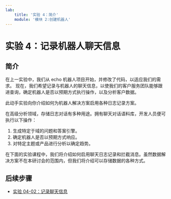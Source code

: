 ```yaml
---
lab:
    title: '实验 4：简介'
    module: '模块 2:创建机器人'
---
```


# 实验 4：记录机器人聊天信息

## 简介

在上一实验中，我们从 echo 机器人项目开始，并修改了代码，以适应我们的需求。  现在，我们希望记录与机器人的聊天信息，以使我们的客户服务团队能够跟进查询，确定机器人是否以预期方式执行操作，以及分析客户数据。

此动手实验向你介绍如何为机器人解决方案启用各种日志记录方案。

在高级分析领域，存储日志对话有多种用途。拥有聊天对话语料库，开发人员便可执行以下操作：

1. 生成特定于域的问题和答案引擎。
2. 确定机器人是否以预期方式响应。
3. 对特定主题或产品进行分析以确定趋势。

在下面的实验课程中，我们将介绍如何启用聊天日志记录和拦截消息。虽然数据解决方案不在本研讨会的范围内，但我们将介绍可以存储数据的各种方式。

## 后续步骤

-   [实验 04-02：记录聊天信息](../Lab4-Log_Chat/02-Logging_Chat.md)
